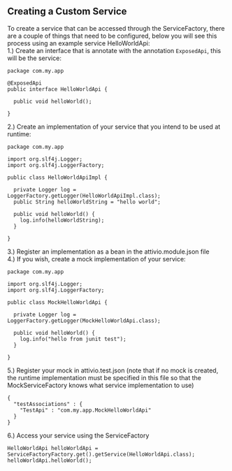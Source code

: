 ## Creating a Custom Service
To create a service that can be accessed through the ServiceFactory, there are a couple of things that need to be configured, below you will see this process using an example service HelloWorldApi:  
1.) Create an interface that is annotate with the annotation `ExposedApi`, this will be the service:
```
package com.my.app

@ExposedApi
public interface HelloWorldApi {

  public void helloWorld();
  
}
```
2.) Create an implementation of your service that you intend to be used at runtime:
```
package com.my.app

import org.slf4j.Logger;
import org.slf4j.LoggerFactory;

public class HelloWorldApiImpl {

  private Logger log = LoggerFactory.getLogger(HelloWorldApiImpl.class);
  public String helloWorldString = "hello world";
  
  public void helloWorld() {
    log.info(helloWorldString);
  }
  
}
```
3.) Register an implementation as a bean in the attivio.module.json file  
4.) If you wish, create a mock implementation of your service:
```
package com.my.app

import org.slf4j.Logger;
import org.slf4j.LoggerFactory;

public class MockHelloWorldApi {

  private Logger log = LoggerFactory.getLogger(MockHelloWorldApi.class);
  
  public void helloWorld() {
    log.info("hello from junit test");
  }
  
}
```
5.) Register your mock in attivio.test.json (note that if no mock is created, the runtime implementation must be specified in this file so that the MockServiceFactory knows what service implementation to use)
```
{
  "testAssociations" : {
    "TestApi" : "com.my.app.MockHelloWorldApi"
  }
}
```
6.) Access your service using the ServiceFactory  
```
HelloWorldApi helloWorldApi = ServiceFactoryFactory.get().getService(HelloWorldApi.class);
helloWorldApi.helloWorld();
```